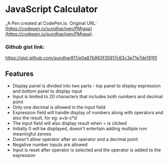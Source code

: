 # JavaScript Calculator
 _A Pen created at CodePen.io. Original URL: [https://codepen.io/sundhar/pen/PMjgqa](https://codepen.io/sundhar/pen/PMjgqa).

### Github gist link:
https://gist.github.com/sundhar811/e0a87b963f35917c63c3e71e7de191f0

## Features
* Display panel is divided into two parts - top panel to display expression and bottom panel to display input
* Input is limited to 20 characters that includes both numbers and decimal point
* Only one decimal is allowed in the input field
* Expression field will handle display of numbers along with operators and also the result, for eg: a+b-c*d
* The input field will also display result when = is clicked
* Initially 0 will be displayed, doesn't entertain adding multiple non meaningful zeroes
* Doesn't allow operator after an operator and a decimal point
* Negative number inputs are allowed
* Input is reset after operator is selected and the operator is added to the expression
